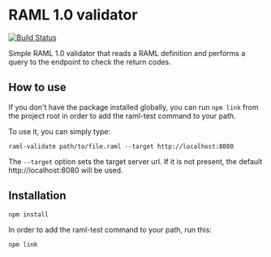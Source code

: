 # RAML 1.0 validator

[![Build Status](https://travis-ci.org/joanvila/raml-js-validator.svg?branch=master)](https://travis-ci.org/joanvila/raml-js-validator)

Simple RAML 1.0 validator that reads a RAML definition and performs a query to the endpoint to check the return codes.

## How to use

If you don't have the package installed globally, you can run `npm link` from the project root in order to add the raml-test command to your path.

To use it, you can simply type:

```
raml-validate path/to/file.raml --target http://localhost:8080
```

The `--target` option sets the target server url. If it is not present, the default http://localhost:8080 will be used.

## Installation

```
npm install
```

In order to add the raml-test command to your path, run this:

```
npm link
```

